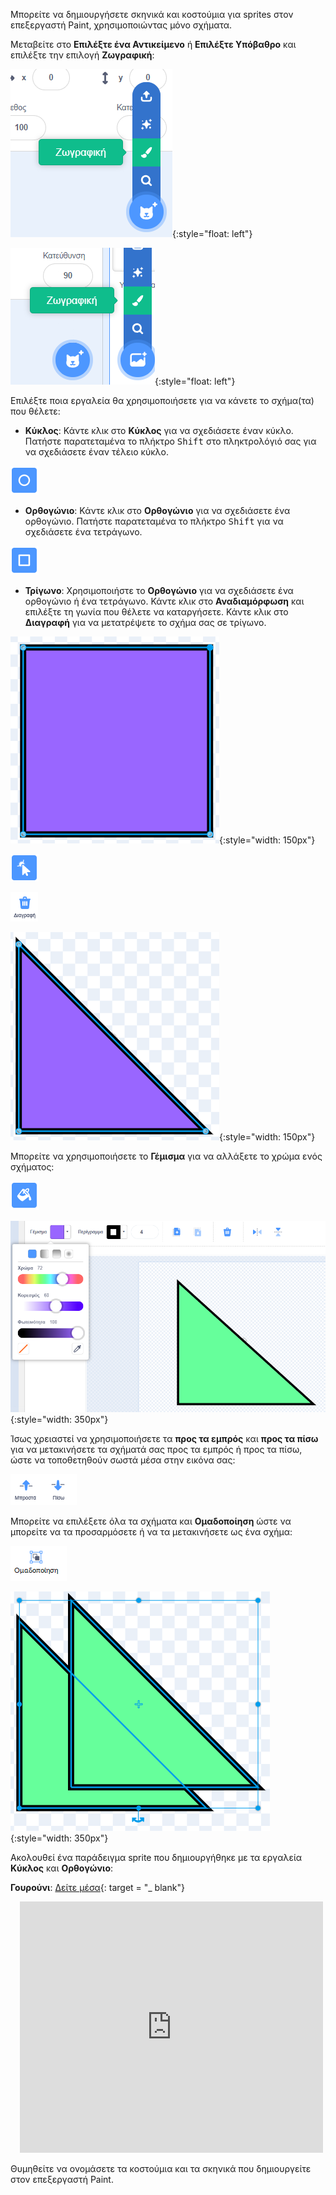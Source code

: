 Μπορείτε να δημιουργήσετε σκηνικά και κοστούμια για sprites στον επεξεργαστή Paint, χρησιμοποιώντας μόνο σχήματα.

Μεταβείτε στο **Επιλέξτε ένα Αντικείμενο** ή **Επιλέξτε Υπόβαθρο** και επιλέξτε την επιλογή **Ζωγραφική**:

![Η επιλογή "Ζωγραφική" στο μενού "Επιλέξτε ένα Αντικείμενο".](images/choose-a-sprite.png){:style="float: left"}

![Η επιλογή "Ζωγραφική" στο μενού "Επιλέξτε Υπόβαθρο".](images/choose-a-backdrop.png){:style="float: left"}

Επιλέξτε ποια εργαλεία θα χρησιμοποιήσετε για να κάνετε το σχήμα(τα) που θέλετε:

+ **Κύκλος**: Κάντε κλικ στο **Κύκλος** για να σχεδιάσετε έναν κύκλο. Πατήστε παρατεταμένα το πλήκτρο <kbd>Shift</kbd> στο πληκτρολόγιό σας για να σχεδιάσετε έναν τέλειο κύκλο.

![Το εργαλείο Κύκλος.](images/circle-tool.png)

+ **Ορθογώνιο**: Κάντε κλικ στο **Ορθογώνιο** για να σχεδιάσετε ένα ορθογώνιο. Πατήστε παρατεταμένα το πλήκτρο <kbd>Shift</kbd> για να σχεδιάσετε ένα τετράγωνο.

![Το εργαλείο ορθογώνιο.](images/rectangle-tool.png)

+ **Τρίγωνο**: Χρησιμοποιήστε το **Ορθογώνιο** για να σχεδιάσετε ένα ορθογώνιο ή ένα τετράγωνο. Κάντε κλικ στο **Αναδιαμόρφωση** και επιλέξτε τη γωνία που θέλετε να καταργήσετε. Κάντε κλικ στο **Διαγραφή** για να μετατρέψετε το σχήμα σας σε τρίγωνο.

![Τετράγωνο σχήμα με επιλεγμένη μία γωνία.](images/square.png){:style="width: 150px"}

![Το εργαλείο ορθογώνιο.](images/reshape.png)

![Το εργαλείο Διαγραφή.](images/delete.png)

![Σχήμα τριγώνου.](images/corner.png){:style="width: 150px"}

Μπορείτε να χρησιμοποιήσετε το **Γέμισμα** για να αλλάξετε το χρώμα ενός σχήματος:

![Το εργαλείο Γέμισμα.](images/fill-tool.png)

![Ο επιλογέας χρώματος Γέμισμα και το νέο χρώμα του σχήματος.](images/changed-colour.png){:style="width: 350px"}

Ίσως χρειαστεί να χρησιμοποιήσετε τα **προς τα εμπρός** και **προς τα πίσω** για να μετακινήσετε τα σχήματά σας προς τα εμπρός ή προς τα πίσω, ώστε να τοποθετηθούν σωστά μέσα στην εικόνα σας:

![Τα εργαλεία προς τα εμπρός και προς τα πίσω.](images/front-back-tools.png)

Μπορείτε να επιλέξετε όλα τα σχήματα και **Ομαδοποίηση** ώστε να μπορείτε να τα προσαρμόσετε ή να τα μετακινήσετε ως ένα σχήμα:

![Το εργαλείο ομάδας.](images/group.png)

![Επιλέχθηκαν πολλά σχήματα.](images/selected-shapes.png){:style="width: 350px"}

Ακολουθεί ένα παράδειγμα sprite που δημιουργήθηκε με τα εργαλεία **Κύκλος** και **Ορθογώνιο**:

**Γουρούνι**: [Δείτε μέσα](https://scratch.mit.edu/projects/495903163/editor){: target = "_ blank"}
<div class="scratch-preview" style="margin-left: 15px;">
  <iframe allowtransparency="true" width="485" height="402" src="https://scratch.mit.edu/projects/embed/495903163/?autostart=false" frameborder="0"></iframe>
</div>

Θυμηθείτε να ονομάσετε τα κοστούμια και τα σκηνικά που δημιουργείτε στον επεξεργαστή Paint.
